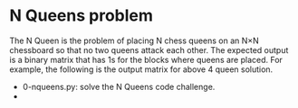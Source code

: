 # N Queens problem

The N Queen is the problem of placing N chess queens on an N×N chessboard so
that no two queens attack each other.
The expected output is a binary matrix that has 1s for the blocks where queens
are placed. For example, the following is the output matrix for above 4 queen solution.

- 0-nqueens.py: solve the N Queens code challenge.
- 